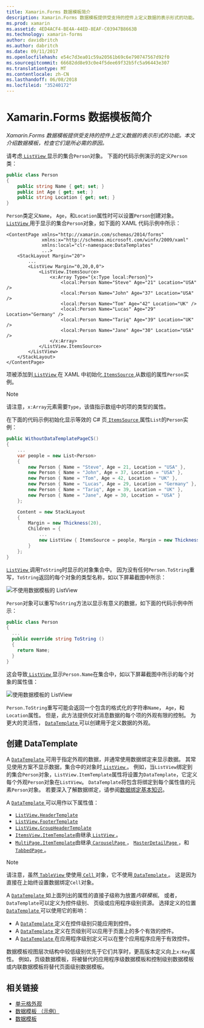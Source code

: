 ```yaml
---
title: Xamarin.Forms 数据模板简介
description: Xamarin.Forms 数据模板提供受支持的控件上定义数据的表示形式的功能。 本文介绍数据模板，检查它们是所必需的原因。
ms.prod: xamarin
ms.assetid: 4ED4ACF4-BE4A-44ED-8EAF-C03947B8663B
ms.technology: xamarin-forms
author: davidbritch
ms.author: dabritch
ms.date: 09/11/2017
ms.openlocfilehash: e54c7d3ea01c59a20561b69c6e790747567d92f0
ms.sourcegitcommit: 66682dd8e93c0e4f5dee69f32b5fc5a96443e307
ms.translationtype: MT
ms.contentlocale: zh-CN
ms.lasthandoff: 06/08/2018
ms.locfileid: "35240172"
---
```

# <a name="introduction-to-xamarinforms-data-templates"></a>Xamarin.Forms 数据模板简介

_Xamarin.Forms 数据模板提供受支持的控件上定义数据的表示形式的功能。本文介绍数据模板，检查它们是所必需的原因。_

请考虑[ `ListView` ](https://developer.xamarin.com/api/type/Xamarin.Forms.ListView/)显示的集合`Person`对象。 下面的代码示例演示的定义`Person`类：

```csharp
public class Person
{
    public string Name { get; set; }
    public int Age { get; set; }
    public string Location { get; set; }
}
```

`Person`类定义`Name`， `Age`，和`Location`属性时可以设置`Person`创建对象。 [ `ListView` ](https://developer.xamarin.com/api/type/Xamarin.Forms.ListView/)用于显示的集合`Person`对象，如下面的 XAML 代码示例中所示：

```xaml
<ContentPage xmlns="http://xamarin.com/schemas/2014/forms"
             xmlns:x="http://schemas.microsoft.com/winfx/2009/xaml"
             xmlns:local="clr-namespace:DataTemplates"
             ...>
    <StackLayout Margin="20">
        ...
        <ListView Margin="0,20,0,0">
            <ListView.ItemsSource>
                <x:Array Type="{x:Type local:Person}">
                    <local:Person Name="Steve" Age="21" Location="USA" />
                    <local:Person Name="John" Age="37" Location="USA" />
                    <local:Person Name="Tom" Age="42" Location="UK" />
                    <local:Person Name="Lucas" Age="29" Location="Germany" />
                    <local:Person Name="Tariq" Age="39" Location="UK" />
                    <local:Person Name="Jane" Age="30" Location="USA" />
                </x:Array>
            </ListView.ItemsSource>
        </ListView>
    </StackLayout>
</ContentPage>
```

项被添加到[ `ListView` ](https://developer.xamarin.com/api/type/Xamarin.Forms.ListView/)在 XAML 中初始化[ `ItemsSource` ](https://developer.xamarin.com/api/property/Xamarin.Forms.ItemsView%3CTVisual%3E.ItemsSource/)从数组的属性`Person`实例。

> [!NOTE]
> 请注意，`x:Array`元素需要`Type`，该值指示数组中的项的类型的属性。

在下面的代码示例初始化显示等效的 C# 页[ `ItemsSource` ](https://developer.xamarin.com/api/property/Xamarin.Forms.ItemsView%3CTVisual%3E.ItemsSource/)属性`List`的`Person`实例：

```csharp
public WithoutDataTemplatePageCS()
{
    ...
    var people = new List<Person>
    {
        new Person { Name = "Steve", Age = 21, Location = "USA" },
        new Person { Name = "John", Age = 37, Location = "USA" },
        new Person { Name = "Tom", Age = 42, Location = "UK" },
        new Person { Name = "Lucas", Age = 29, Location = "Germany" },
        new Person { Name = "Tariq", Age = 39, Location = "UK" },
        new Person { Name = "Jane", Age = 30, Location = "USA" }
    };

    Content = new StackLayout
    {
        Margin = new Thickness(20),
        Children = {
            ...
            new ListView { ItemsSource = people, Margin = new Thickness(0, 20, 0, 0) }
        }
    };
}
```

[ `ListView` ](https://developer.xamarin.com/api/type/Xamarin.Forms.ListView/)调用`ToString`时显示的对象集合中。 因为没有任何`Person.ToString`重写，`ToString`返回的每个对象的类型名称，如以下屏幕截图中所示：

![](introduction-images/no-data-template.png "不使用数据模板的 ListView")

`Person`对象可以重写`ToString`方法以显示有意义的数据，如下面的代码示例中所示：

```csharp
public class Person
{
  ...
  public override string ToString ()
  {
    return Name;
  }
}
```

这会导致[ `ListView` ](https://developer.xamarin.com/api/type/Xamarin.Forms.ListView/)显示`Person.Name`在集合中，如以下屏幕截图中所示的每个对象的属性值：

![](introduction-images/override-tostring.png "使用数据模板的 ListView")

`Person.ToString`重写可能会返回一个包含的格式化的字符串`Name`， `Age`，和`Location`属性。 但是，此方法提供仅对消息数据的每个项的外观有限的控制。 为更大的灵活性， [ `DataTemplate` ](https://developer.xamarin.com/api/type/Xamarin.Forms.DataTemplate/)可以创建用于定义数据的外观。

## <a name="creating-a-datatemplate"></a>创建 DataTemplate

A [ `DataTemplate` ](https://developer.xamarin.com/api/type/Xamarin.Forms.DataTemplate/)可用于指定外观的数据，并通常使用数据绑定来显示数据。 其常见使用方案不显示数据，集合中的对象时[ `ListView` ](https://developer.xamarin.com/api/type/Xamarin.Forms.ListView/)。 例如，当`ListView`绑定到的集合`Person`对象，`ListView.ItemTemplate`属性将设置为`DataTemplate`，它定义每个外观`Person`对象在`ListView`。 `DataTemplate`将包含将绑定到每个属性值的元素`Person`对象。 若要深入了解数据绑定，请参阅[数据绑定基本知识](~/xamarin-forms/xaml/xaml-basics/data-binding-basics.md)。

A [ `DataTemplate` ](https://developer.xamarin.com/api/type/Xamarin.Forms.DataTemplate/)可以用作以下属性值：

- [`ListView.HeaderTemplate`](https://developer.xamarin.com/api/property/Xamarin.Forms.ListView.HeaderTemplate/)
- [`ListView.FooterTemplate`](https://developer.xamarin.com/api/property/Xamarin.Forms.ListView.FooterTemplate/)
- [`ListView.GroupHeaderTemplate`](https://developer.xamarin.com/api/property/Xamarin.Forms.ListView.GroupHeaderTemplate/)
- [`ItemsView.ItemTemplate`](https://developer.xamarin.com/api/type/Xamarin.Forms.ItemsView%3CTVisual%3E/)由继承[ `ListView` ](https://developer.xamarin.com/api/type/Xamarin.Forms.ListView/)。
- [`MultiPage.ItemTemplate`](https://developer.xamarin.com/api/type/Xamarin.Forms.MultiPage%3CT%3E/)由继承[ `CarouselPage` ](https://developer.xamarin.com/api/type/Xamarin.Forms.CarouselPage/)， [ `MasterDetailPage` ](https://developer.xamarin.com/api/type/Xamarin.Forms.MasterDetailPage/)，和[ `TabbedPage` ](https://developer.xamarin.com/api/type/Xamarin.Forms.TabbedPage/)。

> [!NOTE]
> 请注意，虽然[ `TableView` ](https://developer.xamarin.com/api/type/Xamarin.Forms.TableView/)使使用[ `Cell` ](https://developer.xamarin.com/api/type/Xamarin.Forms.Cell/)对象，它不使用[ `DataTemplate` ](https://developer.xamarin.com/api/type/Xamarin.Forms.DataTemplate/)。 这是因为直接在上始终设置数据绑定`Cell`对象。

A [ `DataTemplate` ](https://developer.xamarin.com/api/type/Xamarin.Forms.DataTemplate/)如上面列出的属性的直接子级称为放置*内联模板*。 或者，`DataTemplate`可以定义为控件级别、 页级或应用程序级别资源。 选择定义的位置[ `DataTemplate` ](https://developer.xamarin.com/api/type/Xamarin.Forms.DataTemplate/)可以使用它的影响：

- A [ `DataTemplate` ](https://developer.xamarin.com/api/type/Xamarin.Forms.DataTemplate/)定义在控件级别只能应用到控件。
- A [ `DataTemplate` ](https://developer.xamarin.com/api/type/Xamarin.Forms.DataTemplate/)定义在页级别可以应用于页面上的多个有效的控件。
- A [ `DataTemplate` ](https://developer.xamarin.com/api/type/Xamarin.Forms.DataTemplate/)在应用程序级别定义可以在整个应用程序应用于有效控件。

数据模板视图层次结构中较低级别优先于它们共享时，更高版本定义向上`x:Key`属性。 例如，页级数据模板，将被替代的应用程序级数据模板和控制级别数据模板或内联数据模板将替代页面级别数据模板。


## <a name="related-links"></a>相关链接

- [单元格外观](~/xamarin-forms/user-interface/listview/customizing-cell-appearance.md)
- [数据模板 （示例）](https://developer.xamarin.com/samples/xamarin-forms/templates/datatemplates/)
- [数据模板](https://developer.xamarin.com/api/type/Xamarin.Forms.DataTemplate/)

